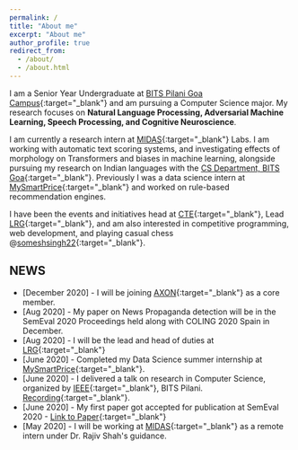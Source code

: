 ```yaml
---
permalink: /
title: "About me"
excerpt: "About me"
author_profile: true
redirect_from: 
  - /about/
  - /about.html
---
```

I am a Senior Year Undergraduate at [BITS Pilani Goa Campus](https://www.bits-pilani.ac.in/Goa/index.aspx){:target="_blank"} and am pursuing a Computer Science major. My research focuses on **Natural Language Processing, Adversarial Machine Learning, Speech Processing, and Cognitive Neuroscience**.

I am currently a research intern at [MIDAS](http://midas.iiitd.edu.in/){:target="_blank"} Labs. I am working with automatic text scoring systems, and investigating effects of morphology on Transformers and biases in machine learning, alongside pursuing my research on Indian languages with the [CS Department, BITS Goa](https://www.bits-pilani.ac.in/goa/ComputerScienceInformationsSystems/ComputerScienceandInformationSystems){:target="_blank"}. Previously I was a data science intern at [MySmartPrice](https://www.mysmartprice.com){:target="_blank"} and worked on rule-based recommendation engines. 

I have been the events and initiatives head at [CTE](https://bpgc-cte.org/){:target="_blank"}, Lead [LRG](http://lrg.saidl.in/){:target="_blank"}, and am also interested in competitive programming, web development, and playing casual chess @[someshsingh22](https://www.chess.com/member/someshsingh22){:target="_blank"}.

## NEWS
* \[December 2020\] - I will be joining [AXON](https://axonbpgc.github.io/){:target="_blank"} as a core member.
* \[Aug 2020\] - My paper on News Propaganda detection will be in the SemEval 2020 Proceedings held along with COLING 2020 Spain in December.
* \[Aug 2020\] - I will be the lead and head of duties at [LRG](http://lrg.saidl.in/){:target="_blank"}
* \[June 2020\] - Completed my Data Science summer internship at [MySmartPrice](https://www.mysmartprice.com/){:target="_blank"}.  
* \[June 2020\] - I delivered a talk on research in Computer Science, organized by [IEEE](https://www.bits-pilani.ac.in/goa/chapters){:target="_blank"}, BITS Pilani. [Recording](https://www.youtube.com/watch?v=kQMy1-9fBTE){:target="_blank"}.
* \[June 2020\] - My first paper got accepted for publication at SemEval 2020 - [Link to Paper](https://arxiv.org/abs/2006.00593){:target="_blank"}
* \[May 2020\] - I will be working at [MIDAS](http://midas.iiitd.edu.in/team/Somesh-Kumar-Singh.html){:target="_blank"} as a remote intern under Dr. Rajiv Shah's guidance.

<!-- Global site tag (gtag.js) - Google Analytics -->
<script async src="https://www.googletagmanager.com/gtag/js?id=UA-178463347-2"></script>
<script>
  window.dataLayer = window.dataLayer || [];
  function gtag(){dataLayer.push(arguments);}
  gtag('js', new Date());

  gtag('config', 'UA-178463347-2');
</script>